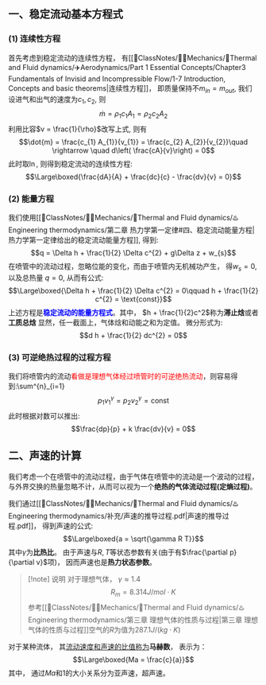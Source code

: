 ## 一、稳定流动基本方程式
### (1) 连续性方程
首先考虑到稳定流动的连续性方程， 有[[📘ClassNotes/👨‍🔧Mechanics/🌊Thermal and Fluid dynamics/✈️Aerodynamics/Part 1 Essential Concepts/Chapter3 Fundamentals  of Invisid and Incompressible Flow/1-7 Introduction, Concepts and basic theorems|连续性方程]]， 即质量保持不$m_{in} = m_{out}$, 我们设进气和出气的速度为$c_1, c_2$, 则
$$\dot{m} = \rho_{1} c_{1} A_{1} = \rho_{2} c_{2} A_{2}$$
利用比容$v = \frac{1}{\rho}$改写上式, 则有
$$\dot{m} = \frac{c_{1} A_{1}}{v_{1}} = \frac{c_{2} A_{2}}{v_{2}}\quad \rightarrow \quad  d\left( \frac{cA}{v}\right) = 0$$
此时取$\ln$, 则得到稳定流动的连续性方程: 
$$\Large\boxed{\frac{dA}{A} + \frac{dc}{c} - \frac{dv}{v} = 0}$$

### (2) 能量方程
我们使用[[📘ClassNotes/👨‍🔧Mechanics/🌊Thermal and Fluid dynamics/♨️Engineering thermodynamics/第二章 热力学第一定律#四、稳定流动能量方程|热力学第一定律给出的稳定流动能量方程]], 得到:
$$q = \Delta h + \frac{1}{2} \Delta c^{2} + g\Delta  z + w_{s}$$
在喷管中的流动过程，忽略位能的变化，而由于喷管内无机械功产生， 得$w_s = 0$, 以及总热量 $q=0$, 从而有公式:
$$\Large\boxed{\Delta h + \frac{1}{2} \Delta c^{2} = 0\qquad h + \frac{1}{2} c^{2} = \text{const}}$$
上述方程是<b><mark style="background: transparent; color: blue">稳定流动的能量方程式</mark></b>。其中， $h + \frac{1}{2}c^2$称为**滞止焓**或者**工质总焓**
显然，任一截面上，气体焓和动能之和为定值。 微分形式为:
$$d h + \frac{1}{2} dc^{2}  = 0$$
### (3) 可逆绝热过程的过程方程
我们将喷管内的流动<mark style="background: transparent; color: red">看做是理想气体经过喷管时的可逆绝热流动</mark>，则容易得到:\sum^{n}_{i=1} 
$$p_{1}v_{1}^{\gamma} = p_{2} v_{2}^{\gamma} = \text{const}$$
此时根据对数可以推出: 
$$\frac{dp}{p} + k \frac{dv}{v} =  0$$

## 二、声速的计算
我们考虑一个在喷管中的流动过程，由于气体在喷管中的流动是一个波动的过程， 与外界交换的热量忽略不计，从而可以视为一个**绝热的气体流动过程(定熵过程)**。

我们通过[[📘ClassNotes/👨‍🔧Mechanics/🌊Thermal and Fluid dynamics/♨️Engineering thermodynamics/补充/声速的推导过程.pdf|声速的推导过程.pdf]]， 得到声速的公式: 
$$\Large\boxed{a = \sqrt{\gamma R T}}$$
其中$\gamma$为**比热比**。 由于声速与$R,T$等状态参数有关(由于有$\frac{\partial p}{\partial v}$项)， 因而声速也是**热力状态参数**。 

> [!note] 说明
> 对于理想气体， $\gamma \approx 1.4$ 
> $$R_{m}= 8.314 J/mol \cdot  K$$ 
> 参考[[📘ClassNotes/👨‍🔧Mechanics/🌊Thermal and Fluid dynamics/♨️Engineering thermodynamics/第三章 理想气体的性质与过程|第三章 理想气体的性质与过程]]空气的$R$为值为$287.1 J/(kg \cdot K)$


对于某种流体， 其<u>流动速度和声速的比值称为</u>**马赫数**， 表示为：
$$\Large\boxed{Ma  = \frac{c}{a}}$$
其中， 通过$Ma$和1的大小关系分为亚声速，超声速。

